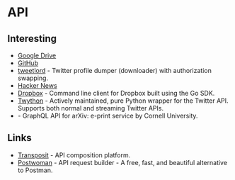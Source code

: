 # API

## Interesting

- [Google Drive](https://github.com/prasmussen/gdrive)
- [GitHub](https://developer.github.com/v3/)
- [tweetlord](https://github.com/snovvcrash/tweetlord) - Twitter profile dumper (downloader) with authorization swapping.
- [Hacker News](https://github.com/HackerNews/API)
- [Dropbox](https://github.com/dropbox/dbxcli) - Command line client for Dropbox built using the Go SDK.
- [Twython](https://github.com/ryanmcgrath/twython) - Actively maintained, pure Python wrapper for the Twitter API. Supports both normal and streaming Twitter APIs.
- [](harxiv-graphqlttps://github.com/prabhuomkar/arxiv-graphql) - GraphQL API for arXiv: e-print service by Cornell University.

## Links

- [Transposit](https://www.transposit.com/) - API composition platform.
- [Postwoman](https://github.com/liyasthomas/postwoman) - API request builder - A free, fast, and beautiful alternative to Postman.
